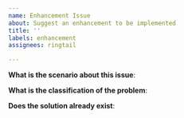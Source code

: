 ```yaml
---
name: Enhancement Issue
about: Suggest an enhancement to be implemented
title: ''
labels: enhancement
assignees: ringtail

---
```


**What is the scenario about this issue**:

**What is the classification of the problem**:

**Does the solution already exist**:
